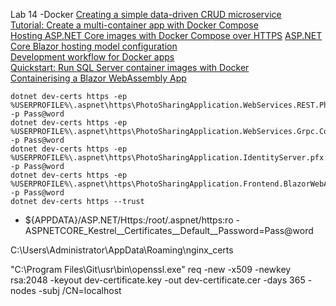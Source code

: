 Lab 14 -Docker
[Creating a simple data-driven CRUD microservice](https://docs.microsoft.com/en-us/dotnet/architecture/microservices/multi-container-microservice-net-applications/data-driven-crud-microservice)  
[Tutorial: Create a multi-container app with Docker Compose](https://docs.microsoft.com/en-us/visualstudio/containers/tutorial-multicontainer?view=vs-2019)  
[Hosting ASP.NET Core images with Docker Compose over HTTPS](https://docs.microsoft.com/en-us/aspnet/core/security/docker-compose-https?view=aspnetcore-5.0)
[ASP.NET Core Blazor hosting model configuration](https://docs.microsoft.com/en-us/aspnet/core/blazor/hosting-model-configuration?view=aspnetcore-5.0#configuration)  
[Development workflow for Docker apps](https://docs.microsoft.com/en-us/dotnet/architecture/microservices/docker-application-development-process/)  
[Quickstart: Run SQL Server container images with Docker](https://docs.microsoft.com/en-us/sql/linux/quickstart-install-connect-docker?view=sql-server-linux-ver15&pivots=cs1-powershell)     
[Containerising a Blazor WebAssembly App](https://chrissainty.com/containerising-blazor-applications-with-docker-containerising-a-blazor-webassembly-app/)  

```
dotnet dev-certs https -ep %USERPROFILE%\.aspnet\https\PhotoSharingApplication.WebServices.REST.Photos.pfx -p Pass@word  
dotnet dev-certs https -ep %USERPROFILE%\.aspnet\https\PhotoSharingApplication.WebServices.Grpc.Comments.pfx -p Pass@word  
dotnet dev-certs https -ep %USERPROFILE%\.aspnet\https\PhotoSharingApplication.IdentityServer.pfx -p Pass@word  
dotnet dev-certs https -ep %USERPROFILE%\.aspnet\https\PhotoSharingApplication.Frontend.BlazorWebAssembly.pfx -p Pass@word  
dotnet dev-certs https --trust  
```

- ${APPDATA}/ASP.NET/Https:/root/.aspnet/https:ro
      - ASPNETCORE_Kestrel__Certificates__Default__Password=Pass@word

C:\Users\Administrator\AppData\Roaming\nginx_certs

"C:\Program Files\Git\usr\bin\openssl.exe" req -new -x509 -newkey rsa:2048 -keyout dev-certificate.key -out dev-certificate.cer -days 365 -nodes -subj /CN=localhost